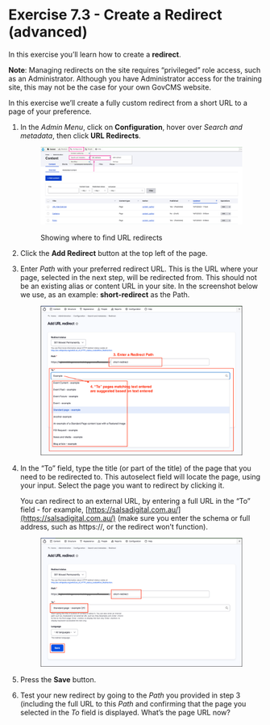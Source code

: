 # Exercise 7.3 - Create a Redirect (advanced)

In this exercise you’ll learn how to create a **redirect**.

**Note**: Managing redirects on the site requires “privileged” role access, such as an Administrator. Although you have Administrator access for the training site, this may not be the case for your own GovCMS website.

In this exercise we’ll create a fully custom redirect from a short URL to a page of your preference.

1.  In the _Admin Menu_, click on **Configuration**, hover over _Search and metadata_, then click **URL Redirects**.

    <figure><img src="../.gitbook/assets/image (4).png" alt=""><figcaption><p>Showing where to find URL redirects</p></figcaption></figure>
2. Click the **Add Redirect** button at the top left of the page.
3.  Enter _Path_ with your preferred redirect URL. This is the URL where your page, selected in the next step, will be redirected from. This should not be an existing alias or content URL in your site. In the screenshot below we use, as an example: **short-redirect** as the Path.



    <figure><img src="../.gitbook/assets/Ex-7-3-URL-Redirect-2.png" alt=""><figcaption></figcaption></figure>
4.  In the “To” field, type the title (or part of the title) of the page that you need to be redirected to. This autoselect field will locate the page, using your input. Select the page you want to redirect by clicking it.



    You can redirect to an external URL, by entering a full URL in the “To” field - for example, [https://salsadigital.com.au/](https://salsadigital.com.au/) (make sure you enter the schema or full address, such as https://, or the redirect won’t function).

    <figure><img src="../.gitbook/assets/Ex-7-3-URL-Redirect-3.png" alt=""><figcaption></figcaption></figure>
5. Press the **Save** button.
6. Test your new redirect by going to the _Path_ you provided in step 3 (including the full URL to this _Path_ and confirming that the page you selected in the _To_ field is displayed. What’s the page URL now?
